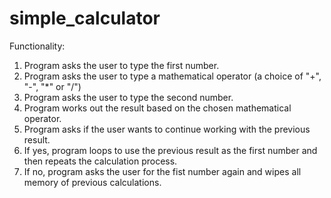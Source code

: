 # simple_calculator
Functionality:
1. Program asks the user to type the first number.
2. Program asks the user to type a mathematical operator (a choice of "+", "-", "*" or "/")
3. Program asks the user to type the second number.
4. Program works out the result based on the chosen mathematical operator.
5. Program asks if the user wants to continue working with the previous result.
6. If yes, program loops to use the previous result as the first number and then repeats the calculation process.
7. If no, program asks the user for the fist number again and wipes all memory of previous calculations.
